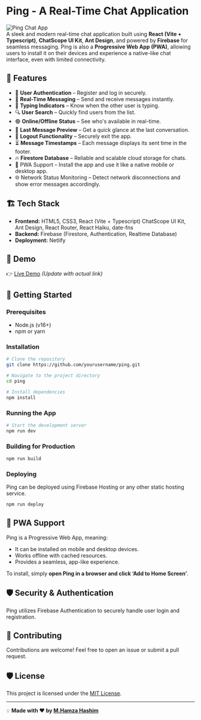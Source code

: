 # Ping - A Real-Time Chat Application

![Ping Chat App](https://your-image-url.com/banner.png)  
A sleek and modern real-time chat application built using **React (Vite + Typescript)**, **ChatScope UI Kit**, **Ant Design**, and powered by **Firebase** for seamless messaging. 
Ping is also a **Progressive Web App (PWA)**, allowing users to install it on their devices and experience a native-like chat interface, even with limited connectivity.

## 🚀 Features

- 🔐 **User Authentication** – Register and log in securely.
- 💬 **Real-Time Messaging** – Send and receive messages instantly.
- 📝 **Typing Indicators** – Know when the other user is typing.
- 🔍 **User Search** – Quickly find users from the list.
- 🟢 **Online/Offline Status** – See who's available in real-time.
- 📜 **Last Message Preview** – Get a quick glance at the last conversation.
- 🚪 **Logout Functionality** – Securely exit the app.
- ⏳ **Message Timestamps** – Each message displays its sent time in the footer.
- 🔥 **Firestore Database** – Reliable and scalable cloud storage for chats.
- 🚀 PWA Support – Install the app and use it like a native mobile or desktop app.
- 🌐 Network Status Monitoring – Detect network disconnections and show error messages accordingly.



## 🏗️ Tech Stack

- **Frontend:** HTML5, CSS3, React (Vite + Typescript) ChatScope UI Kit, Ant Design, React Router, React Haiku, date-fns
- **Backend:** Firebase (Firestore, Authentication, Realtime Database)
- **Deployment:** Netlify

## 🎥 Demo

👉 [Live Demo](https://your-live-demo-url.com) *(Update with actual link)*

## 🚀 Getting Started

### Prerequisites

- Node.js (v16+)
- npm or yarn

### Installation

```sh
# Clone the repository
git clone https://github.com/yourusername/ping.git

# Navigate to the project directory
cd ping

# Install dependencies
npm install
```

### Running the App

```sh
# Start the development server
npm run dev
```

### Building for Production

```sh
npm run build
```

### Deploying

Ping can be deployed using Firebase Hosting or any other static hosting service.

```sh
npm run deploy
```

## 📱 PWA Support

Ping is a Progressive Web App, meaning:

- It can be installed on mobile and desktop devices.
- Works offline with cached resources.
- Provides a seamless, app-like experience.

To install, simply **open Ping in a browser and click ‘Add to Home Screen’**.

## 🛡️ Security & Authentication

Ping utilizes Firebase Authentication to securely handle user login and registration. 

## 🤝 Contributing

Contributions are welcome! Feel free to open an issue or submit a pull request.

## 🛡️ License

This project is licensed under the [MIT License](LICENSE).

---

💡 **Made with ❤️ by [M.Hamza Hashim](https://github.com/m-hamza-hashim)**